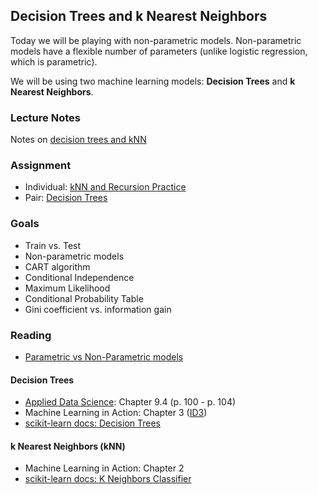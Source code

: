 ## Decision Trees and k Nearest Neighbors

Today we will be playing with non-parametric models. Non-parametric models have a flexible number of parameters (unlike logistic regression, which is parametric).

We will be using two machine learning models: **Decision Trees** and **k Nearest Neighbors**.


### Lecture Notes

Notes on [decision trees and kNN](lecture.md)

### Assignment

* Individual: [kNN and Recursion Practice](individual.md)
* Pair: [Decision Trees](pair.md)


### Goals

* Train vs. Test
* Non-parametric models
* CART algorithm
* Conditional Independence
* Maximum Likelihood
* Conditional Probability Table
* Gini coefficient vs. information gain 


### Reading

* [Parametric vs Non-Parametric models](http://www.statsblogs.com/2014/01/15/machine-learning-lesson-of-the-day-parametric-vs-non-parametric-models/)

#### Decision Trees

* [Applied Data Science](http://columbia-applied-data-science.github.io/appdatasci.pdf): Chapter 9.4 (p. 100 - p. 104)
* Machine Learning in Action: Chapter 3 ([ID3](http://en.wikipedia.org/wiki/ID3_algorithm))
* [scikit-learn docs: Decision Trees](http://scikit-learn.org/stable/modules/tree.html)

#### k Nearest Neighbors (kNN)
* Machine Learning in Action: Chapter 2
* [scikit-learn docs: K Neighbors Classifier](http://scikit-learn.org/stable/modules/generated/sklearn.neighbors.KNeighborsClassifier.html)


